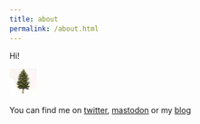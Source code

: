 ```yaml
---
title: about
permalink: /about.html
---
```


Hi!

![tree][logo]

You can find me on [twitter][1], [mastodon][2] or my [blog][3]

[logo]: /assets/img/hackr_logo.jpg
[1]: https://twitter.com/hackr
[2]: https://mastodon.social/@hackr_de
[3]: https://hackr.de/